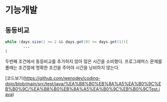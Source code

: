 # 기능개발

## 동등비교
```java
while (days.size() >= 2 && days.get(0) >= days.get(1)){
        ...
}
```
두번째 조건에서 동등비교를 추가하지 않아 많은 시간을 소비했다.
프로그래머스 문제를 풀때는 조건절에 명확한 조건을 주어야 시간을 낭비하지 않는다.   

[코드보기(https://github.com/wenodev/coding-dojo/blob/main/src/test/java/%EA%B8%B0%EB%8A%A5%EA%B0%9C%EB%B0%9C/%EA%B8%B0%EB%8A%A5%EA%B0%9C%EB%B0%9CTest.java)

